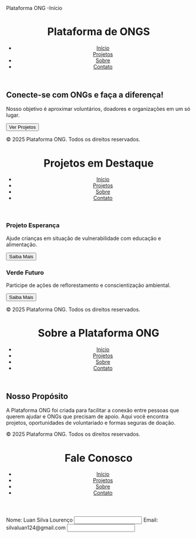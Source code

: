 
<!DOCTYPE html>
<html lang="pt-BR">
<head>
  <meta charset="UTF-8">
  <meta name="viewport" content="width=device-width, initial-scale=1.0">
 Plataforma ONG -Início
  <link rel="stylesheet" href="css/style.css">
</head>
<body>
  <header>
    <h1>Plataforma de ONGS</h1>
    <nav>
      <ul>
        <li><a href="index.html">Início</a></li
        <li><a href="projetos.html">Projetos</a></li>
        <li><a href="sobre.html">Sobre</a></li>
        <li><a href="contato.html">Contato</a></li>
      </ul>
    </nav>
  </header>

  <main>
    <section class="intro">
      <h2>Conecte-se com ONGs e faça a diferença!</h2>
      <p>Nosso objetivo é aproximar voluntários, doadores e organizações em um só lugar.</p>
      <button id="verProjetos">Ver Projetos</button>
    </section>
  </main>

  <footer>
    <p>&copy; 2025 Plataforma ONG. Todos os direitos reservados.</p>
  </footer>


</body>
</html>
<!DOCTYPE html>
<html lang="pt-BR">
<head>
  <meta charset="UTF-8">
  <meta name="viewport" content="width=device-width, initial-scale=1.0">
  <title>Projetos - Plataforma ONG</title>
  <link rel="stylesheet" href="css/style.css">
</head>
<body>
  <header>
    <h1>Projetos em Destaque</h1>
    <nav>
      <ul>
        <li><a href="index.html">Início</a></li>
        <li><a href="projetos.html">Projetos</a></li>
        <li><a href="sobre.html">Sobre</a></li>
        <li><a href="contato.html">Contato</a></li>
      </ul>
    </nav>
  </header>

  <main>
    <section class="projetos">
      <article class="projeto">
        <h3>Projeto Esperança</h3>
        <p>Ajude crianças em situação de vulnerabilidade com educação e alimentação.</p>
        <button>Saiba Mais</button>
      </article>
        <article class="projeto">
        <h3>Verde Futuro</h3>
        <p>Participe de ações de reflorestamento e conscientização ambiental.</p>
        <button>Saiba Mais</button>
      </article>
    </section>
  </main>

  <footer>
    <p>&copy; 2025 Plataforma ONG. Todos os direitos reservados.</p>
  </footer>
</body>
</html>
<!DOCTYPE html>
<html lang="pt-BR">
<head>
  <meta charset="UTF-8">
  <meta name="viewport" content="width=device-width, initial-scale=1.0">
  <title>Sobre - Plataforma ONG</title>
  <link rel="stylesheet" href="css/style.css">
</head>
<body>
  <header>
    <h1>Sobre a Plataforma ONG</h1>
    <nav>
      <ul>
        <li><a href="index.html">Início</a></li>
        <li><a href="projetos.html">Projetos</a></li>
        <li><a href="sobre.html">Sobre</a></li>
        <li><a href="contato.html">Contato</a></li>
      </ul>
    </nav>
  </header>

  <main>
    <section>
      <h2>Nosso Propósito</h2>
      <p>
        A Plataforma ONG foi criada para facilitar a conexão entre pessoas que querem ajudar e ONGs que precisam de apoio.
        Aqui você encontra projetos, oportunidades de voluntariado e formas seguras de doação.
      </p>
    </section>
  </main>

  <footer>
    <p>&copy; 2025 Plataforma ONG. Todos os direitos reservados.</p>
  </footer>
</body>
</html>
<!DOCTYPE html>
<html lang="pt-BR">
<head>
  <meta charset="UTF-8">
  <meta name="viewport" content="width=device-width, initial-scale=1.0">
  <title>Contato - Plataforma ONG</title>
  <link rel="stylesheet" href="css/style.css">
</head>
<body>
  <header>
    <h1>Fale Conosco</h1>
    <nav>
      <ul>
        <li><a href="index.html">Início</a></li>
        <li><a href="projetos.html">Projetos</a></li>
        <li><a href="sobre.html">Sobre</a></li>
        <li><a href="contato.html">Contato</a></li>
      </ul>
    </nav>
  </header>

  <main>
    <form id="formContato">
      <label for="nome">Nome: Luan Silva Lourenço</label>
      <input type="text" id="nome" required>
      <label for="email">Email: silvaluan124@gmail.com</label>
      <input type="email" id="email" required>
     
  </form>
  </main>

 </html>

